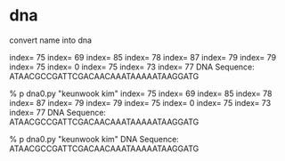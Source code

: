 # dna
convert name into dna

index= 75
index= 69
index= 85
index= 78
index= 87
index= 79
index= 79
index= 75
index= 0
index= 75
index= 73
index= 77
DNA Sequence: ATAACGCCGATTCGACAACAAATAAAAATAAGGATG



% p dna0.py "keunwook kim"
index= 75
index= 69
index= 85
index= 78
index= 87
index= 79
index= 79
index= 75
index= 0
index= 75
index= 73
index= 77
DNA Sequence: ATAACGCCGATTCGACAACAAATAAAAATAAGGATG


% p dna0.py "keunwook kim"
DNA Sequence: ATAACGCCGATTCGACAACAAATAAAAATAAGGATG

